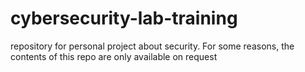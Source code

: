 # cybersecurity-lab-training
repository for personal project about security.
For some reasons, the contents of this repo are only available on request
